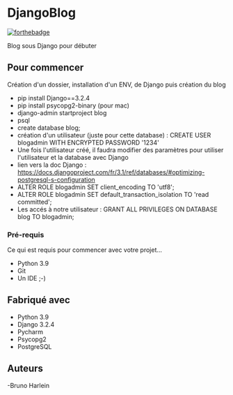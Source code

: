 # DjangoBlog

[![forthebadge](http://forthebadge.com/images/badges/built-with-love.svg)](http://forthebadge.com)  

Blog sous Django pour débuter

## Pour commencer

Création d'un dossier, installation d'un ENV, de Django puis création du blog 

- pip install Django==3.2.4
- pip install psycopg2-binary (pour mac)
- django-admin startproject blog
- psql
- create database blog;
- création d'un utilisateur (juste pour cette database) : CREATE USER blogadmin WITH ENCRYPTED PASSWORD '1234'
- Une fois l'utilisateur créé, il faudra modifier des paramètres pour utiliser l'utilisateur et la database avec Django
- lien vers la doc Django : https://docs.djangoproject.com/fr/3.1/ref/databases/#optimizing-postgresql-s-configuration
- ALTER ROLE blogadmin SET client_encoding TO 'utf8';
- ALTER ROLE blogadmin SET default_transaction_isolation TO 'read committed';
- Les accés à notre utilisateur : GRANT ALL PRIVILEGES ON DATABASE blog TO blogadmin;


### Pré-requis

Ce qui est requis pour commencer avec votre projet...

- Python 3.9
- Git
- Un IDE ;-)

## Fabriqué avec

* Python 3.9
* Django 3.2.4
* Pycharm
* Psycopg2
* PostgreSQL

## Auteurs

-Bruno Harlein



